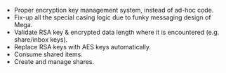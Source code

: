 * Proper encryption key management system, instead of ad-hoc code.
* Fix-up all the special casing logic due to funky messaging design of Mega.
* Validate RSA key & encrypted data length where it is encountered (e.g. share/inbox keys).
* Replace RSA keys with AES keys automatically.
* Consume shared items.
* Create and manage shares.